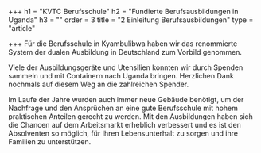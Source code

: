 +++
h1 = "KVTC Berufsschule"
h2 = "Fundierte Berufsausbildungen in Uganda"
h3 = ""
order = 3
title = "2 Einleitung Berufsausbildungen"
type = "article"

+++
Für die Berufsschule in Kyambulibwa haben wir das renommierte System der dualen Ausbildung in Deutschland zum Vorbild genommen.

Viele der Ausbildungsgeräte und Utensilien konnten wir durch Spenden sammeln  und mit Containern nach Uganda bringen. Herzlichen Dank  nochmals auf diesem Weg an die zahlreichen Spender.

Im Laufe der Jahre wurden auch immer neue Gebäude benötigt, um der Nachfrage und den Ansprüchen an eine gute Berufsschule mit hohem praktischen Anteilen gerecht zu werden. Mit den Ausbildungen haben sich die Chancen auf dem Arbeitsmarkt erheblich verbessert und es ist den Absolventen so möglich, für Ihren Lebensunterhalt zu sorgen und ihre Familien zu unterstützen.
